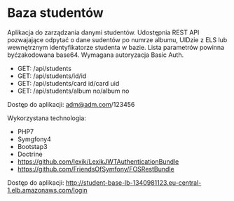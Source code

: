 Baza studentów
============================

Aplikacja do zarządzania danymi studentów. Udostępnia REST API pozwajające odpytać o dane sudentów po numrze albumu, UIDzie z ELS lub wewnętrznym identyfikatorze studenta w bazie. 
Lista parametrów powinna byćzakodowana base64. Wymagana autoryzacja Basic Auth.

* GET: /api/students
* GET: /api/students/id/id
* GET: /api/students/card id/card uid
* GET: /api/students/album no/album no 

Dostęp do aplikacji: adm@adm.com/123456

Wykorzystana technologia:

* PHP7
* Symgfony4
* Bootstap3
* Doctrine
* https://github.com/lexik/LexikJWTAuthenticationBundle
* https://github.com/FriendsOfSymfony/FOSRestBundle

Dostęp do aplikacji: http://student-base-lb-1340981123.eu-central-1.elb.amazonaws.com/login
